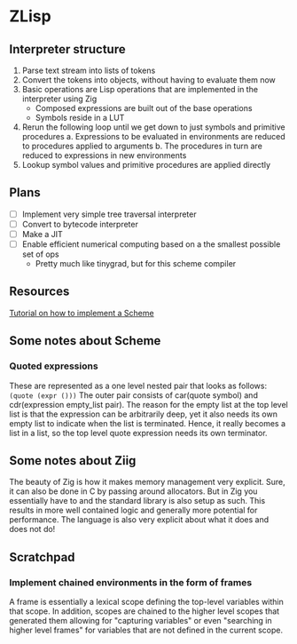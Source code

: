 # ZLisp

## Interpreter structure
1. Parse text stream into lists of tokens
2. Convert the tokens into objects, without having to evaluate them now
3. Basic operations are Lisp operations that are implemented in the interpreter using Zig
    - Composed expressions are built out of the base operations
    - Symbols reside in a LUT
4. Rerun the following loop until we get down to just symbols and primitive procedures
    a. Expressions to be evaluated in environments are reduced to procedures applied to arguments
    b. The procedures in turn are reduced to expressions in new environments
5. Lookup symbol values and primitive procedures are applied directly

## Plans
- [ ] Implement very simple tree traversal interpreter
- [ ] Convert to bytecode interpreter
- [ ] Make a JIT
- [ ] Enable efficient numerical computing based on a the smallest possible set of ops
    - Pretty much like tinygrad, but for this scheme compiler

## Resources
[Tutorial on how to implement a Scheme](http://peter.michaux.ca/)

## Some notes about Scheme
### Quoted expressions
These are represented as a one level nested pair that looks as follows:
```(quote (expr ()))```
The outer pair consists of car(quote symbol) and cdr(expression empty_list pair). The reason for the empty list at the top level list is that the expression can be arbitrarily deep, yet it also needs its own empty list to indicate when the list is terminated. Hence, it really becomes a list in a list, so the top level quote expression needs its own terminator.

## Some notes about Ziig
The beauty of Zig is how it makes memory management very explicit. Sure, it can also be done in C by passing around allocators. But in Zig you essentially have to and the standard library is also setup as such. This results in more well contained logic and generally more potential for performance. The language is also very explicit about what it does and does not do!

## Scratchpad

### Implement chained environments in the form of frames
A frame is essentially a lexical scope defining the top-level variables within that scope. In addition, scopes are chained to the higher level scopes that generated them allowing for "capturing variables" or even "searching in higher level frames" for variables that are not defined in the current scope.
